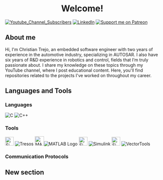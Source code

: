 # <h1 align="center"> Welcome! </h1>

[![Youtube_Channel_Subscribers](https://img.shields.io/youtube/channel/subscribers/UCaZshs4Uoqf6Ysq35iyOSew)](https://www.youtube.com/@SDyChristian)
[![LinkedIn](https://img.shields.io/badge/LinkedIn-blue?logo=linkedin&logoColor=white&style=for-the-bad)](https://www.linkedin.com/in/christian-alejandro-trejo-ramos-49b110113/)
[![Support me on Patreon](https://img.shields.io/endpoint.svg?url=https%3A%2F%2Fshieldsio-patreon.vercel.app%2Fapi%3Fusername%3DSdyc%26type%3Dpatrons&style=for-the-badge)](https://patreon.com/Sdyc)

## About me

Hi, I'm Christian Trejo, an embedded software engineer with two years of experience in the automotive industry, specializing in AUTOSAR. I also have six years of R&D experience in robotics and control, fields that I’m truly passionate about. I share my knowledge on these topics through my YouTube channel, where I post educational content. Here, you'll find repositories related to the projects I've worked on throughout my career.

## Languages and Tools 

### Languages                                                                                            
![C](https://img.shields.io/badge/C%20-%232370ED.svg?style=for-the-badge&logo=c&logoColor=white)
![C++](https://img.shields.io/badge/C++%20-%2300599C.svg?style=for-the-badge&logo=c%2B%2B&logoColor=white)
### Tools
<img src="https://encrypted-tbn0.gstatic.com/images?q=tbn:ANd9GcQjq8zEWBmVsFkRDMDfxzFJeinjzMKAnZRUNw&s" alt="Simulink Logo" width="28"/> ![Tresos](https://img.shields.io/badge/Tresos-green?style=for-the-badge&logo)
<img src="https://upload.wikimedia.org/wikipedia/commons/thumb/2/21/Matlab_Logo.png/800px-Matlab_Logo.png" alt="MATLAB Logo" width="30"/>![MATLAB Logo](https://img.shields.io/badge/MATLAB-blue?style=for-the-badge&logo)
<img src="https://upload.wikimedia.org/wikipedia/commons/3/36/Simulink_Logo_%28non-wordmark%29.png" alt="Simulink Logo" width="28"/> ![Simulink](https://img.shields.io/badge/Simulink-blue?style=for-the-badge)
<img src="https://pbs.twimg.com/profile_images/894960884967239681/dngisiG0_400x400.jpg" alt="Simulink Logo" width="28"/> ![VectorTools](https://img.shields.io/badge/CANalyzer,CANoe,CANdb++,CANdela-red?style=for-the-badge)










### Communication Protocols
     
</td>
 <td>
  
## New section

     
</td>
</tr>
</table>









